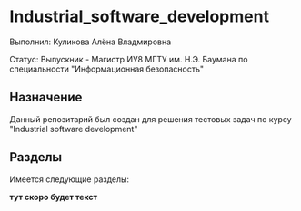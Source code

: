 # Industrial_software_development

Выполнил: Куликова Алёна Владмировна

Статус: Выпускник - Магистр ИУ8 МГТУ им. Н.Э. Баумана по специальности "Информационная безопасность"

## Назначение

Данный репозитарий был создан для решения тестовых задач по курсу "Industrial software development"

## Разделы

Имеется следующие разделы:

**тут скоро будет текст**
